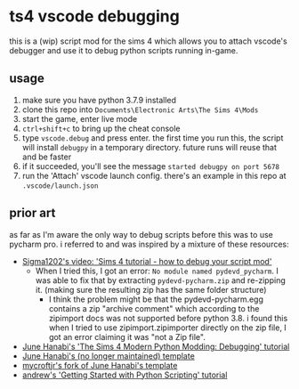 # ts4 vscode debugging

this is a (wip) script mod for the sims 4 which allows you to attach vscode's debugger and use it to debug python scripts running in-game.

## usage

1. make sure you have python 3.7.9 installed
2. clone this repo into `Documents\Electronic Arts\The Sims 4\Mods`
3. start the game, enter live mode
4. `ctrl+shift+c` to bring up the cheat console
5. type `vscode.debug` and press enter. the first time you run this, the script will install `debugpy` in a temporary directory. future runs will reuse that and be faster
6. if it succeeded, you'll see the message `started debugpy on port 5678`
7. run the 'Attach' vscode launch config. there's an example in this repo at `.vscode/launch.json`

## prior art

as far as I'm aware the only way to debug scripts before this was to use pycharm pro. i referred to and was inspired by a mixture of these resources:

- [Sigma1202's video: 'Sims 4 tutorial - how to debug your script mod'](https://www.youtube.com/watch?v=RBnS8m0174U)
    - When I tried this, I got an error: `No module named pydevd_pycharm`. I was able to fix that by extracting `pydevd-pycharm.zip` and re-zipping it. (making sure the resulting zip has the same folder structure)
        - I think the problem might be that the pydevd-pycharm.egg contains a zip "archive comment" which according to the zipimport docs was not supported before python 3.8. i found this when I tried to use zipimport.zipimporter directly on the zip file, I got an error claiming it was "not a Zip file".
- [June Hanabi's 'The Sims 4 Modern Python Modding: Debugging' tutorial](https://medium.com/analytics-vidhya/the-sims-4-modern-python-modding-debugging-3736b37dbd9f)
- [June Hanabi's (no longer maintained) template](https://github.com/junebug12851/Sims4ScriptingBPProj)
- [mycroftjr's fork of June Hanabi's template](https://github.com/mycroftjr/Sims4ScriptingTemplate)
- [andrew's 'Getting Started with Python Scripting' tutorial](https://sims4studio.com/thread/15145/started-python-scripting)
